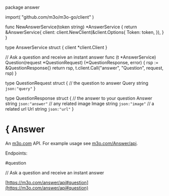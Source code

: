 package answer

import(
	"github.com/m3o/m3o-go/client"
)

func NewAnswerService(token string) *AnswerService {
	return &AnswerService{
		client: client.NewClient(&client.Options{
			Token: token,
		}),
	}
}

type AnswerService struct {
	client *client.Client
}


// Ask a question and receive an instant answer
func (t *AnswerService) Question(request *QuestionRequest) (*QuestionResponse, error) {
	rsp := &QuestionResponse{}
	return rsp, t.client.Call("answer", "Question", request, rsp)
}




type QuestionRequest struct {
  // the question to answer
  Query string `json:"query"`
}

type QuestionResponse struct {
  // the answer to your question
  Answer string `json:"answer"`
  // any related image
  Image string `json:"image"`
  // a related url
  Url string `json:"url"`
}

# { Answer

An [m3o.com](https://m3o.com) API. For example usage see [m3o.com/Answer/api](https://m3o.com/Answer/api).

Endpoints:

#question

// Ask a question and receive an instant answer


[https://m3o.com/answer/api#question](https://m3o.com/answer/api#question)
